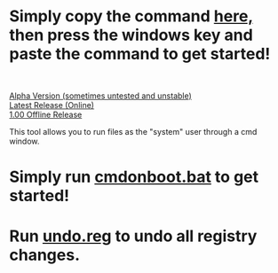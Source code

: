 # Simply copy the command [here,](https://raw.githubusercontent.com/harryaldwithjarryald/ProjectCMD/main/command.txt) then press the windows key and paste the command to get started!
<br>

[Alpha Version (sometimes untested and unstable)](https://github.com/harryaldwithjarryald/ProjectCMD/archive/refs/heads/main.zip)
<br>
[Latest Release (Online)](https://github.com/harryaldwithjarryald/ProjectCMD/releases/latest)
<br>
[1.00 Offline Release](https://github.com/harryaldwithjarryald/ProjectCMD/releases/tag/offline-1.00)

This tool allows you to run files as the "system" user through a cmd window.
# Simply run [cmdonboot.bat](https://github.com/harryaldwithjarryald/ProjectCMD/releases/download/1.00/ProjectCMD.bat) to get started!
# Run [undo.reg](https://github.com/harryaldwithjarryald/ProjectCMD/releases/download/1.00/undo.reg) to undo all registry changes.
